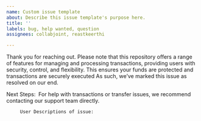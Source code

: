 ```yaml
---
name: Custom issue template
about: Describe this issue template's purpose here.
title: ''
labels: bug, help wanted, question
assignees: collabjoint, reastkeerthi

---
```


Thank you for reaching out. Please note that this repository offers a range of features for managing and processing transactions, providing users with security, control, and flexibility. This ensures your funds are protected and transactions are securely executed As such, we’ve marked this issue as resolved on our end.

Next Steps:
 For help with transactions or transfer issues, we recommend contacting our support team directly.

         User Descriptions of issue:
